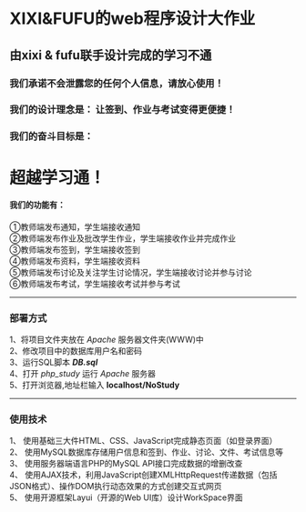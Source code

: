 # XIXI&FUFU的web程序设计大作业

## 由xixi & fufu联手设计完成的学习不通

### 我们承诺不会泄露您的任何个人信息，请放心使用！
### 我们的设计理念是： 让签到、作业与考试变得更便捷！
### 我们的奋斗目标是： 
# **超越学习通！**
#### 我们的功能有：
①教师端发布通知，学生端接收通知  
②教师端发布作业及批改学生作业，学生端接收作业并完成作业  
③教师端发布签到，学生端接收签到  
④教师端发布资料，学生端接收资料  
⑤教师端发布讨论及关注学生讨论情况，学生端接收讨论并参与讨论  
⑥教师端发布考试，学生端接收考试并参与考试  

---
### 部署方式
1、将项目文件夹放在  *Apache*  服务器文件夹(WWW)中  
2、修改项目中的数据库用户名和密码  
3、运行SQL脚本  ***DB.sql***  
4、打开  *php_study*  运行  *Apache*  服务器  
5、打开浏览器,地址栏输入  **localhost/NoStudy**  

---  
### 使用技术  
1、	使用基础三大件HTML、CSS、JavaScript完成静态页面（如登录界面）  
2、	使用MySQL数据库存储用户信息和签到、作业、讨论、文件、考试信息等  
3、	使用服务器端语言PHP的MySQL API接口完成数据的增删改查  
4、	使用AJAX技术，利用JavaScript创建XMLHttpRequest传递数据（包括JSON格式）、操作DOM执行动态效果的方式创建交互式网页  
5、	使用开源框架Layui（开源的Web UI库）设计WorkSpace界面  
 
